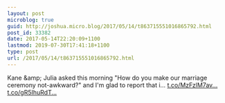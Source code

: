 ```yaml
---
layout: post
microblog: true
guid: http://joshua.micro.blog/2017/05/14/t863715551016865792.html
post_id: 33382
date: 2017-05-14T22:20:09+1100
lastmod: 2019-07-30T17:41:18+1100
type: post
url: /2017/05/14/t863715551016865792.html
---
```

Kane &amp;amp; Julia asked this morning "How do you make our marriage ceremony not-awkward?" and I'm glad to report that i… [t.co/MzFzlM7av...](https://t.co/MzFzlM7avO) [t.co/gR5IhuRdT...](https://t.co/gR5IhuRdTC)
